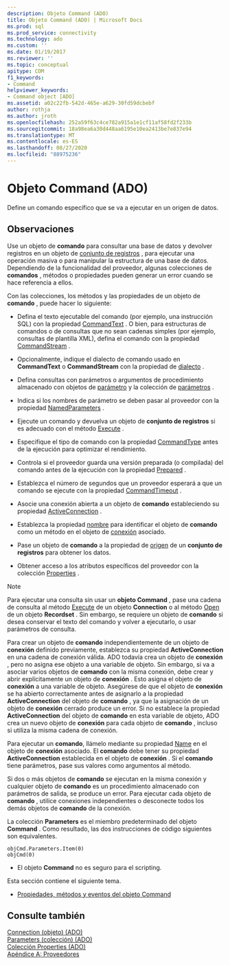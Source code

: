 ```yaml
---
description: Objeto Command (ADO)
title: Objeto Command (ADO) | Microsoft Docs
ms.prod: sql
ms.prod_service: connectivity
ms.technology: ado
ms.custom: ''
ms.date: 01/19/2017
ms.reviewer: ''
ms.topic: conceptual
apitype: COM
f1_keywords:
- Command
helpviewer_keywords:
- Command object [ADO]
ms.assetid: a02c22fb-542d-465e-a629-30fd59dcbebf
author: rothja
ms.author: jroth
ms.openlocfilehash: 252a59f63c4ce782a915a1e1cf11af58fd2f233b
ms.sourcegitcommit: 18a98ea6a30d448aa6195e10ea2413be7e837e94
ms.translationtype: MT
ms.contentlocale: es-ES
ms.lasthandoff: 08/27/2020
ms.locfileid: "88975236"
---
```

# <a name="command-object-ado"></a>Objeto Command (ADO)
Define un comando específico que se va a ejecutar en un origen de datos.  
  
## <a name="remarks"></a>Observaciones  
 Use un objeto de **comando** para consultar una base de datos y devolver registros en un objeto de [conjunto de registros](./recordset-object-ado.md) , para ejecutar una operación masiva o para manipular la estructura de una base de datos. Dependiendo de la funcionalidad del proveedor, algunas colecciones de **comandos** , métodos o propiedades pueden generar un error cuando se hace referencia a ellos.  
  
 Con las colecciones, los métodos y las propiedades de un objeto de **comando** , puede hacer lo siguiente:  
  
-   Defina el texto ejecutable del comando (por ejemplo, una instrucción SQL) con la propiedad [CommandText](./commandtext-property-ado.md) . O bien, para estructuras de comandos o de consultas que no sean cadenas simples (por ejemplo, consultas de plantilla XML), defina el comando con la propiedad [CommandStream](./commandstream-property-ado.md) .  
  
-   Opcionalmente, indique el dialecto de comando usado en **CommandText** o **CommandStream** con la propiedad de [dialecto](./dialect-property.md) .  
  
-   Defina consultas con parámetros o argumentos de procedimiento almacenado con objetos de [parámetro](./parameter-object.md) y la colección de [parámetros](./parameters-collection-ado.md) .  
  
-   Indica si los nombres de parámetro se deben pasar al proveedor con la propiedad [NamedParameters](./namedparameters-property-ado.md) .  
  
-   Ejecute un comando y devuelva un objeto de **conjunto de registros** si es adecuado con el método [Execute](./execute-method-ado-command.md) .  
  
-   Especifique el tipo de comando con la propiedad [CommandType](./commandtype-property-ado.md) antes de la ejecución para optimizar el rendimiento.  
  
-   Controla si el proveedor guarda una versión preparada (o compilada) del comando antes de la ejecución con la propiedad [Prepared](./prepared-property-ado.md) .  
  
-   Establezca el número de segundos que un proveedor esperará a que un comando se ejecute con la propiedad [CommandTimeout](./commandtimeout-property-ado.md) .  
  
-   Asocie una conexión abierta a un objeto de **comando** estableciendo su propiedad [ActiveConnection](./activeconnection-property-ado.md) .  
  
-   Establezca la propiedad [nombre](./name-property-ado.md) para identificar el objeto de **comando** como un método en el objeto de [conexión](./connection-object-ado.md) asociado.  
  
-   Pase un objeto de **comando** a la propiedad de [origen](./source-property-ado-recordset.md) de un **conjunto de registros** para obtener los datos.  
  
-   Obtener acceso a los atributos específicos del proveedor con la colección [Properties](./properties-collection-ado.md) .  
  
> [!NOTE]
>  Para ejecutar una consulta sin usar un **objeto Command** , pase una cadena de consulta al método [Execute](./execute-method-ado-connection.md) de un objeto **Connection** o al método [Open](./open-method-ado-recordset.md) de un objeto **Recordset** . Sin embargo, se requiere un objeto de **comando** si desea conservar el texto del comando y volver a ejecutarlo, o usar parámetros de consulta.  
  
 Para crear un objeto de **comando** independientemente de un objeto de **conexión** definido previamente, establezca su propiedad **ActiveConnection** en una cadena de conexión válida. ADO todavía crea un objeto de **conexión** , pero no asigna ese objeto a una variable de objeto. Sin embargo, si va a asociar varios objetos de **comando** con la misma conexión, debe crear y abrir explícitamente un objeto de **conexión** . Esto asigna el objeto de **conexión** a una variable de objeto. Asegúrese de que el objeto de **conexión** se ha abierto correctamente antes de asignarlo a la propiedad **ActiveConnection** del objeto de **comando** , ya que la asignación de un objeto de **conexión** cerrado produce un error. Si no establece la propiedad **ActiveConnection** del objeto de **comando** en esta variable de objeto, ADO crea un nuevo objeto de **conexión** para cada objeto de **comando** , incluso si utiliza la misma cadena de conexión.  
  
 Para ejecutar un **comando**, llámelo mediante su propiedad [Name](./name-property-ado.md) en el objeto de **conexión** asociado. El **comando** debe tener su propiedad **ActiveConnection** establecida en el objeto de **conexión** . Si el **comando** tiene parámetros, pase sus valores como argumentos al método.  
  
 Si dos o más objetos de **comando** se ejecutan en la misma conexión y cualquier objeto de **comando** es un procedimiento almacenado con parámetros de salida, se produce un error. Para ejecutar cada objeto de **comando** , utilice conexiones independientes o desconecte todos los demás objetos de **comando** de la conexión.  
  
 La colección **Parameters** es el miembro predeterminado del objeto **Command** . Como resultado, las dos instrucciones de código siguientes son equivalentes.  
  
```  
objCmd.Parameters.Item(0)  
objCmd(0)  
```  
  
-   El objeto **Command** no es seguro para el scripting.  
  
 Esta sección contiene el siguiente tema.  
  
-   [Propiedades, métodos y eventos del objeto Command](./command-object-properties-methods-and-events.md)  
  
## <a name="see-also"></a>Consulte también  
 [Connection (objeto) (ADO)](./connection-object-ado.md)   
 [Parameters (colección) (ADO)](./parameters-collection-ado.md)   
 [Colección Properties (ADO)](./properties-collection-ado.md)   
 [Apéndice A: Proveedores](../../guide/appendixes/appendix-a-providers.md)